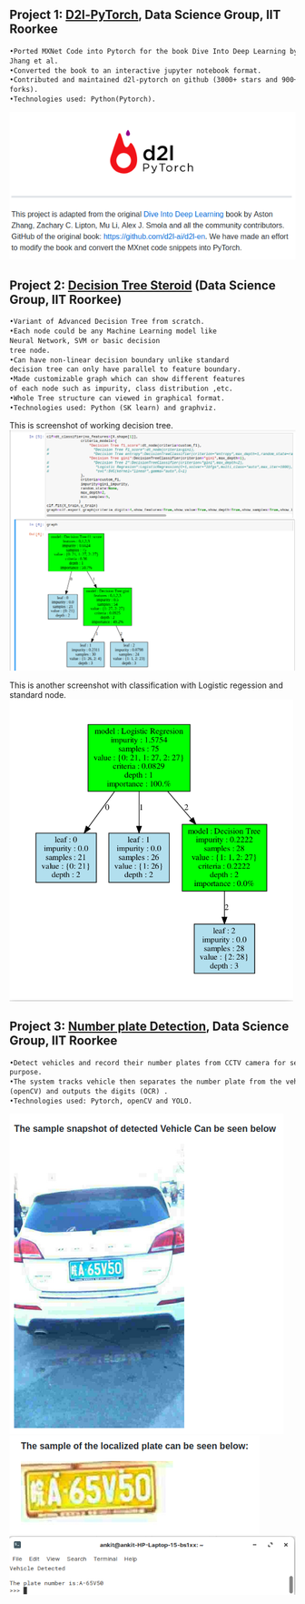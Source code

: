 ## Project 1: [D2l-PyTorch](https://github.com/dsgiitr/d2l-pytorch), Data Science Group, IIT Roorkee

```markdown
•Ported MXNet Code into Pytorch for the book Dive Into Deep Learning by Aston
Jhang et al.
•Converted the book to an interactive jupyter notebook format.
•Contributed and maintained d2l-pytorch on github (3000+ stars and 900+
forks).
•Technologies used: Python(Pytorch).
```

![](/images/d2l.png)


## Project 2: [Decision Tree Steroid](https://github.com/ankitaharwal/Decision_Tree-Steroid) (Data Science Group, IIT Roorkee)

```markdown
•Variant of Advanced Decision Tree from scratch.
•Each node could be any Machine Learning model like 
Neural Network, SVM or basic decision
tree node.
•Can have non-linear decision boundary unlike standard 
decision tree can only have parallel to feature boundary.
•Made customizable graph which can show different features 
of each node such as impurity, class distribution ,etc.
•Whole Tree structure can viewed in graphical format.
•Technologies used: Python (SK learn) and graphviz.
```
This is screenshot of working decision tree.<br>
<img src="/images/decision_tree.png">

This is another screenshot with classification with Logistic regession and standard node.
<img src="/images/working2.png" width="500" height="530" style="float:middle">

## Project 3: [Number plate Detection](https://github.com/dsgiitr/np_detection), Data Science Group, IIT Roorkee

```markdown
•Detect vehicles and record their number plates from CCTV camera for security
purpose.
•The system tracks vehicle then separates the number plate from the vehicle
(openCV) and outputs the digits (OCR) .
•Technologies used: Pytorch, openCV and YOLO.
```
<img src="/images/car.png">

<img src="/images/plate.png">

<img src="/images/term.png">
